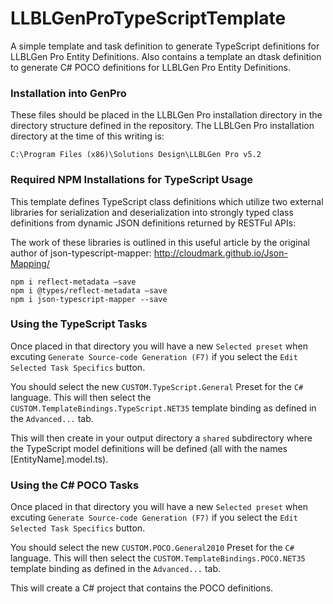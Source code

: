  # LLBLGenProTypeScriptTemplate
A simple template and task definition to generate TypeScript definitions for LLBLGen Pro Entity Definitions.
Also contains a template an dtask definition to generate C# POCO definitions for LLBLGen Pro Entity Definitions.

### Installation into GenPro

These files should be placed in the LLBLGen Pro installation directory in the directory structure defined in the repository. The LLBLGen Pro installation directory at the time of this writing is:

	C:\Program Files (x86)\Solutions Design\LLBLGen Pro v5.2

### Required NPM Installations for TypeScript Usage

This template defines TypeScript class definitions which utilize two external libraries for serialization and deserialization into  strongly typed class definitions from dynamic JSON definitions returned by RESTFul APIs:

The work of these libraries is outlined in this useful article by the original author of json-typescript-mapper:
http://cloudmark.github.io/Json-Mapping/

	npm i reflect-metadata –save
	npm i @types/reflect-metadata –save
	npm i json-typescript-mapper --save

### Using the TypeScript Tasks
  
Once placed in that directory you will have a new `Selected preset` when excuting `Generate Source-code Generation (F7)` if you select the `Edit Selected Task Specifics` button.

You should select the new `CUSTOM.TypeScript.General` Preset for the `C#` language. This will then select the `CUSTOM.TemplateBindings.TypeScript.NET35` template binding as defined in the `Advanced...` tab.

This will then create in your output directory a `shared` subdirectory where the TypeScript model definitions will be defined (all with the names [EntityName].model.ts).

### Using the C# POCO Tasks
  
Once placed in that directory you will have a new `Selected preset` when excuting `Generate Source-code Generation (F7)` if you select the `Edit Selected Task Specifics` button.

You should select the new `CUSTOM.POCO.General2010` Preset for the `C#` language. This will then select the `CUSTOM.TemplateBindings.POCO.NET35` template binding as defined in the `Advanced...` tab.

This will create a C# project that contains the POCO definitions.
